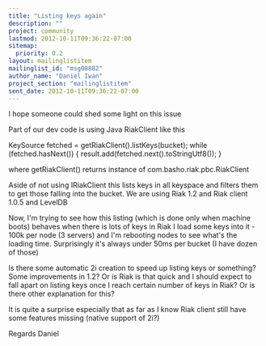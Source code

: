 ```yaml
---
title: "Listing keys again"
description: ""
project: community
lastmod: 2012-10-11T09:36:22-07:00
sitemap:
  priority: 0.2
layout: mailinglistitem
mailinglist_id: "msg08882"
author_name: "Daniel Iwan"
project_section: "mailinglistitem"
sent_date: 2012-10-11T09:36:22-07:00
---
```



I hope someone could shed some light on this issue

Part of our dev code is using Java RiakClient like this

KeySource fetched = getRiakClient().listKeys(bucket);
while (fetched.hasNext()) {
 result.add(fetched.next().toStringUtf8());
}

where getRiakClient() returns instance of com.basho.riak.pbc.RiakClient

Aside of not using IRiakClient this lists keys in all keyspace and
filters them to get those falling into the bucket.
We are using Riak 1.2 and Riak client 1.0.5 and LevelDB

Now, I'm trying to see how this listing (which is done only when
machine boots) behaves when there is lots of keys in Riak
I load some keys into it - 100k per node (3 servers) and I'm rebooting
nodes to see what's the loading time.
Surprisingly it's always under 50ms per bucket (I have dozen of those)

Is there some automatic 2i creation to speed up listing keys or
something? Some improvements in 1.2?
Or is Riak is that quick and I should expect to fall apart on listing
keys once I reach certain number of keys in Riak?
Or is there other explanation for this?

It is quite a surprise especially that as far as I know Riak client
still have some features missing (native support of 2i?)

Regards
Daniel

